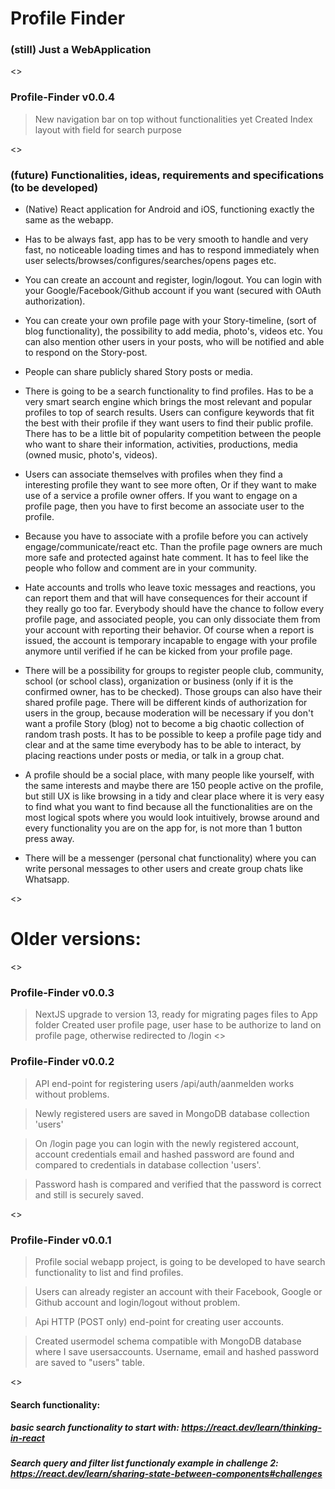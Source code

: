# Profile Finder 

### (still) Just a WebApplication
<>
### Profile-Finder v0.0.4

> New navigation bar on top without functionalities yet
> Created Index layout with field for search purpose

<>
###  (future) Functionalities, ideas, requirements and specifications (to be developed)
- (Native) React application for Android and iOS, functioning exactly the same as the webapp.

- Has to be always fast, app has to be very smooth to handle and very fast, no noticeable loading times and has to respond immediately when user selects/browses/configures/searches/opens pages etc.

- You can create an account and register, login/logout. You can login with your Google/Facebook/Github account if you want (secured with OAuth authorization).
  
- You can create your own profile page with your Story-timeline, (sort of blog functionality), the possibility to add media, photo's, videos etc. You can also mention other users in your posts, who will be notified and able to respond on the Story-post. 

- People can share publicly shared Story posts or media.
  
- There is going to be a search functionality to find profiles. Has to be a very smart search engine which brings the most relevant and popular profiles to top of search results. Users can configure keywords that fit the best with their profile if they want users to find their public profile. There has to be a little bit of popularity competition between the people who want to share their information, activities, productions, media (owned music, photo's, videos). 

- Users can associate themselves with profiles when they find a interesting profile they want to see more often, Or if they want to make use of a service a profile owner offers. If you want to engage on a profile page, then you have to first become an associate user to the profile. 

- Because you have to associate with a profile before you can actively engage/communicate/react etc. Than the profile page owners are much more safe and protected against hate comment. It has to feel like the people who follow and comment are in your community. 

- Hate accounts and trolls who leave toxic messages and reactions, you can report them and that will have consequences for their account if they really go too far. Everybody should have the chance to follow every profile page, and associated people, you can only dissociate them from your account with reporting their behavior. Of course when a report is issued, the account is temporary incapable to engage with your profile anymore until verified if he can be kicked from your profile page.

- There will be a possibility for groups to register people club, community, school (or school class), organization or business (only if it is the confirmed owner, has to be checked). Those groups can also have their shared profile page.
There will be different kinds of authorization for users in the group, because moderation will be necessary if you don't want a profile Story (blog) not to become a big chaotic collection of random trash posts. It has to be possible to keep a profile page tidy and clear and at the same time everybody has to be able to interact, by placing reactions under posts or media, or talk in a group chat. 

- A profile should be a social place, with many people like yourself, with the same interests and maybe there are 150 people active on the profile, but still UX is like browsing in a tidy and clear place where it is very easy to find what you want to find because all the functionalities are on the most logical spots where you would look intuitively, browse around and every functionality you are on the app for, is not more than 1 button press away.

- There will be a messenger (personal chat functionality) where you can write personal messages to other users and create group chats like Whatsapp.

<>


# Older versions:
<>

### Profile-Finder v0.0.3

> NextJS upgrade to version 13, ready for migrating pages files to App folder
> Created user profile page, user hase to be authorize to land on profile page, otherwise redirected to /login
<>

### Profile-Finder v0.0.2
  
> API end-point for registering users /api/auth/aanmelden works without problems.  
  
> Newly registered users are saved in MongoDB database collection 'users'  
  
> On /login page you can login with the newly registered account, account credentials email and hashed password are found and compared to credentials in database collection 'users'.  
  
>Password hash is compared and verified that the password is correct and still is securely saved.  



<>
### Profile-Finder v0.0.1

> Profile social webapp project, is going to be developed to have search functionality to list and find profiles.   
  
> Users can already register an account with their Facebook, Google or Github account and login/logout without problem.     
  
> Api HTTP (POST only) end-point for creating user accounts.  
   
> Created usermodel schema compatible with MongoDB database where I save usersaccounts. Username, email and hashed password are saved to "users" table.  

<>

#### Search functionality:
##### **basic search functionality to start with**: https://react.dev/learn/thinking-in-react  
  
##### **Search query and filter list functionaly example in challenge 2**: https://react.dev/learn/sharing-state-between-components#challenges